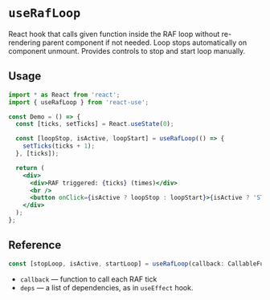 # `useRafLoop`

React hook that calls given function inside the RAF loop without re-rendering parent component if not needed. Loop stops automatically on component unmount. Provides controls to stop and start loop manually.

## Usage

```jsx
import * as React from 'react';
import { useRafLoop } from 'react-use';

const Demo = () => {
  const [ticks, setTicks] = React.useState(0);

  const [loopStop, isActive, loopStart] = useRafLoop(() => {
    setTicks(ticks + 1);
  }, [ticks]);

  return (
    <div>
      <div>RAF triggered: {ticks} (times)</div>
      <br />
      <button onClick={isActive ? loopStop : loopStart}>{isActive ? 'STOP' : 'START'}</button>
    </div>
  );
};
```

## Reference

```ts
const [stopLoop, isActive, startLoop] = useRafLoop(callback: CallableFunction, deps?: DependencyList);
```

- `callback` &mdash; function to call each RAF tick
- `deps` &mdash; a list of dependencies, as in `useEffect` hook.
